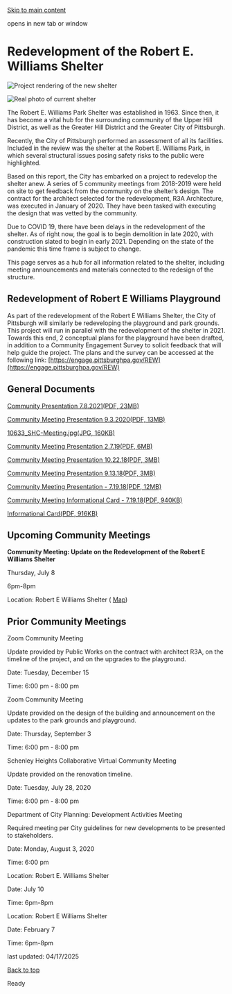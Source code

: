 [Skip to main content](https://www.pittsburghpa.gov/City-Government/City-Council/Districts/R.-Daniel-Lavelle-District-6/Redevelopment-of-the-Robert-E.-Williams-Shelter#main-content)

opens in new tab or window

# Redevelopment of the Robert E. Williams Shelter

![Project rendering of the new shelter](https://www.pittsburghpa.gov/files/assets/city/v/1/city-council/documents/d6/11018_renderring-robert-e-williams-shelter.jpg?w=1210&h=602)

![Real photo of current shelter](https://www.pittsburghpa.gov/files/assets/city/v/1/city-council/documents/d6/3591_shelter-pic_1.jpg?w=1210&h=387)

The Robert E. Williams Park Shelter was established in 1963. Since then, it has become a vital hub for the surrounding community of the Upper Hill District, as well as the Greater Hill District and the Greater City of Pittsburgh.

Recently, the City of Pittsburgh performed an assessment of all its facilities. Included in the review was the shelter at the Robert E. Williams Park, in which several structural issues posing safety risks to the public were highlighted.

Based on this report, the City has embarked on a project to redevelop the shelter anew. A series of 5 community meetings from 2018-2019 were held on site to get feedback from the community on the shelter’s design. The contract for the architect selected for the redevelopment, R3A Architecture, was executed in January of 2020. They have been tasked with executing the design that was vetted by the community.

Due to COVID 19, there have been delays in the redevelopment of the shelter. As of right now, the goal is to begin demolition in late 2020, with construction slated to begin in early 2021. Depending on the state of the pandemic this time frame is subject to change.

This page serves as a hub for all information related to the shelter, including meeting announcements and materials connected to the redesign of the structure.

## Redevelopment of Robert E Williams Playground

As part of the redevelopment of the Robert E Williams Shelter, the City of Pittsburgh will similarly be redeveloping the playground and park grounds. This project will run in parallel with the redevelopment of the shelter in 2021. Towards this end, 2 conceptual plans for the playground have been drafted, in addition to a Community Engagement Survey to solicit feedback that will help guide the project. The plans and the survey can be accessed at the following link: [https://engage.pittsburghpa.gov/REW](https://engage.pittsburghpa.gov/REW)

## General Documents

[Community Presentation 7.8.2021(PDF, 23MB)](https://www.pittsburghpa.gov/files/assets/city/v/1/city-council/documents/d6/14845_20210708-city_publicpresentation-reduced.pdf "14845_20210708-City_PublicPresentation-reduced.pdf")

[Community Meeting Presentation 9.3.2020(PDF, 13MB)](https://www.pittsburghpa.gov/files/assets/city/v/1/city-council/documents/d6/11306_20200903-city_presentation-reduced.pdf "11306_20200903-City_Presentation-reduced.pdf")

[10633\_SHC-Meeting.jpg(JPG, 160KB)](https://www.pittsburghpa.gov/files/assets/city/v/1/city-council/documents/d6/10633_shc-meeting.jpg)

[Community Meeting Presentation 2.7.19(PDF, 6MB)](https://www.pittsburghpa.gov/files/assets/city/v/1/city-council/documents/d6/4890_2019-02-07_community_meeting.pdf "4890_2019-02-07_Community_Meeting.pdf")

[Community Meeting Presentation 10.22.18(PDF, 3MB)](https://www.pittsburghpa.gov/files/assets/city/v/1/city-council/documents/d6/4625_2018-10-22_community_meeting.pdf "4625_2018-10-22_Community_Meeting.pdf")

[Community Meeting Presentation 9.13.18(PDF, 3MB)](https://www.pittsburghpa.gov/files/assets/city/v/1/city-council/documents/d6/3737_2018-09-13_community_meeting.pdf "3737_2018-09-13_Community_Meeting.pdf")

[Community Meeting Presentation - 7.19.18(PDF, 12MB)](https://www.pittsburghpa.gov/files/assets/city/v/1/city-council/documents/d6/3589_2018-07-19_community_meeting_1.pdf "3589_2018-07-19_Community_Meeting_(1).pdf")

[Community Meeting Informational Card - 7.19.18(PDF, 940KB)](https://www.pittsburghpa.gov/files/assets/city/v/1/city-council/documents/d6/3587_robert_e_williams_card_4.pdf "3587_Robert_E_Williams_Card_4.pdf")

[Informational Card(PDF, 916KB)](https://www.pittsburghpa.gov/files/assets/city/v/1/city-council/documents/d6/3588_robert_e_williams_card_8.10d.pdf "3588_Robert_E_Williams_Card_8.10D.pdf")

## Upcoming Community Meetings

**Community Meeting: Update on the Redevelopment of the Robert E Williams Shelter**

Thursday, July 8

6pm-8pm

Location: Robert E Williams Shelter ( [Map](https://goo.gl/maps/BCh3cZVqcTTTKgibA))

## Prior Community Meetings

Zoom Community Meeting

Update provided by Public Works on the contract with architect R3A, on the timeline of the project, and on the upgrades to the playground.

Date: Tuesday, December 15

Time: 6:00 pm - 8:00 pm

Zoom Community Meeting

Update provided on the design of the building and announcement on the updates to the park grounds and playground.

Date: Thursday, September 3

Time: 6:00 pm - 8:00 pm

Schenley Heights Collaborative Virtual Community Meeting

Update provided on the renovation timeline.

Date: Tuesday, July 28, 2020

Time: 6:00 pm - 8:00 pm

Department of City Planning: Development Activities Meeting

Required meeting per City guidelines for new developments to be presented to stakeholders.

Date: Monday, August 3, 2020

Time: 6:00 pm

Location: Robert E. Williams Shelter

Date: July 10

Time: 6pm-8pm

Location: Robert E Williams Shelter

Date: February 7

Time: 6pm-8pm

last updated: 04/17/2025

[Back to top](https://www.pittsburghpa.gov/City-Government/City-Council/Districts/R.-Daniel-Lavelle-District-6/Redevelopment-of-the-Robert-E.-Williams-Shelter#body-top)

Ready
